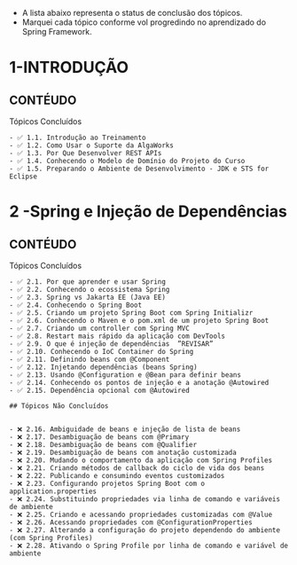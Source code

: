 - A lista abaixo representa o status de conclusão dos tópicos.
- Marquei cada tópico conforme vol progredindo no aprendizado do Spring Framework.
# 1-INTRODUÇÃO
## CONTÉUDO
Tópicos Concluídos
    
    - ✅ 1.1. Introdução ao Treinamento
    - ✅ 1.2. Como Usar o Suporte da AlgaWorks
    - ✅ 1.3. Por Que Desenvolver REST APIs
    - ✅ 1.4. Conhecendo o Modelo de Domínio do Projeto do Curso
    - ✅ 1.5. Preparando o Ambiente de Desenvolvimento - JDK e STS for Eclipse

# 2 -Spring e Injeção de Dependências
## CONTÉUDO
Tópicos Concluídos
    
    - ✅ 2.1. Por que aprender e usar Spring
    - ✅ 2.2. Conhecendo o ecossistema Spring
    - ✅ 2.3. Spring vs Jakarta EE (Java EE)
    - ✅ 2.4. Conhecendo o Spring Boot
    - ✅ 2.5. Criando um projeto Spring Boot com Spring Initializr
    - ✅ 2.6. Conhecendo o Maven e o pom.xml de um projeto Spring Boot
    - ✅ 2.7. Criando um controller com Spring MVC
    - ✅ 2.8. Restart mais rápido da aplicação com DevTools
    - ✅ 2.9. O que é injeção de dependências  ”REVISAR”
    - ✅ 2.10. Conhecendo o IoC Container do Spring
    - ✅ 2.11. Definindo beans com @Component
    - ✅ 2.12. Injetando dependências (beans Spring)
    - ✅ 2.13. Usando @Configuration e @Bean para definir beans
    - ✅ 2.14. Conhecendo os pontos de injeção e a anotação @Autowired
    - ✅ 2.15. Dependência opcional com @Autowired
    
    ## Tópicos Não Concluídos
    
   
    - ❌ 2.16. Ambiguidade de beans e injeção de lista de beans
    - ❌ 2.17. Desambiguação de beans com @Primary
    - ❌ 2.18. Desambiguação de beans com @Qualifier
    - ❌ 2.19. Desambiguação de beans com anotação customizada
    - ❌ 2.20. Mudando o comportamento da aplicação com Spring Profiles
    - ❌ 2.21. Criando métodos de callback do ciclo de vida dos beans
    - ❌ 2.22. Publicando e consumindo eventos customizados
    - ❌ 2.23. Configurando projetos Spring Boot com o application.properties
    - ❌ 2.24. Substituindo propriedades via linha de comando e variáveis de ambiente
    - ❌ 2.25. Criando e acessando propriedades customizadas com @Value
    - ❌ 2.26. Acessando propriedades com @ConfigurationProperties
    - ❌ 2.27. Alterando a configuração do projeto dependendo do ambiente (com Spring Profiles)
    - ❌ 2.28. Ativando o Spring Profile por linha de comando e variável de ambiente
    
   
